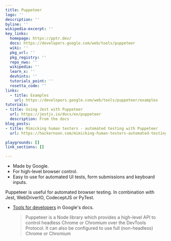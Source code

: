 ```yaml
---
title: Puppeteer
logo: ''
description: ''
byline: ''
wikipedia-excerpt: ''
key_links:
  homepage: https://pptr.dev/
  docs: https://developers.google.com/web/tools/puppeteer
  wiki: ''
  pkg_url: ''
  pkg_registry: ''
  repo_nwo: ''
  wikipedia: ''
  learn_x: ''
  devhints: ''
  tutorials_point: ''
  rosetta_code: ''
links:
  - title: Examples 
    url: https://developers.google.com/web/tools/puppeteer/examples
tutorials:
- title: Using Jest with Puppeteer
  url: https://jestjs.io/docs/en/puppeteer
  description: From the docs
blog_posts: 
- title: Mimicking human testers - automated testing with Puppeteer 
  url: https://hackernoon.com/mimicking-human-testers-automated-testing-with-puppeteer

playgrounds: []
link_sections: []

---
```

- Made by Google.
- For high-level browser control.
- Easy to use for automated UI tests, form submissions and keyboard inputs.


Puppeteer is useful for automated browser testing. In combination with Jest, WebDriverIO, CodeceptJS or PyTest.

- [Tools for developers](https://developers.google.com/web/tools/puppeteer/) in Google's docs.
    >  Puppeteer is a Node library which provides a high-level API to control headless Chrome or Chromium over the DevTools Protocol. It can also be configured to use full (non-headless) Chrome or Chromium
